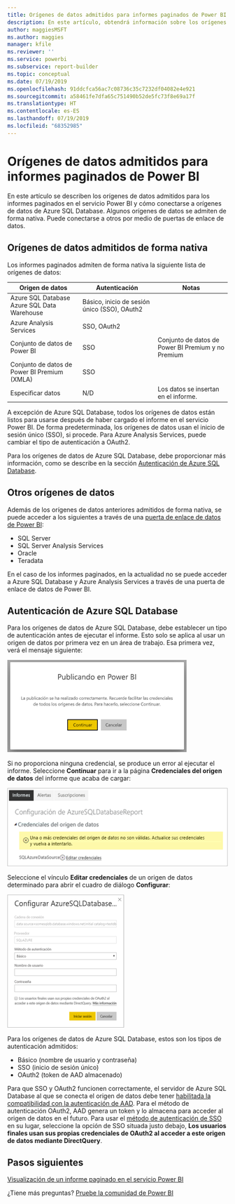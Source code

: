 ```yaml
---
title: Orígenes de datos admitidos para informes paginados de Power BI
description: En este artículo, obtendrá información sobre los orígenes de datos admitidos para los informes paginados en el servicio Power BI y cómo conectarse a orígenes de datos de Azure SQL Database.
author: maggiesMSFT
ms.author: maggies
manager: kfile
ms.reviewer: ''
ms.service: powerbi
ms.subservice: report-builder
ms.topic: conceptual
ms.date: 07/19/2019
ms.openlocfilehash: 91ddcfca56ac7c08736c35c7232df04082e4e921
ms.sourcegitcommit: a58461fe7dfa65c751490b52de5fc73f8e69a17f
ms.translationtype: HT
ms.contentlocale: es-ES
ms.lasthandoff: 07/19/2019
ms.locfileid: "68352985"
---
```

# <a name="supported-data-sources-for-power-bi-paginated-reports"></a>Orígenes de datos admitidos para informes paginados de Power BI

En este artículo se describen los orígenes de datos admitidos para los informes paginados en el servicio Power BI y cómo conectarse a orígenes de datos de Azure SQL Database. Algunos orígenes de datos se admiten de forma nativa. Puede conectarse a otros por medio de puertas de enlace de datos.

## <a name="natively-supported-data-sources"></a>Orígenes de datos admitidos de forma nativa

Los informes paginados admiten de forma nativa la siguiente lista de orígenes de datos:

| Origen de datos | Autenticación | Notas |
| --- | --- | --- |
| Azure SQL Database <br>Azure SQL Data Warehouse | Básico, inicio de sesión único (SSO), OAuth2 |   |
| Azure Analysis Services | SSO, OAuth2 |   |
| Conjunto de datos de Power BI | SSO | Conjunto de datos de Power BI Premium y no Premium |
| Conjunto de datos de Power BI Premium (XMLA) | SSO |   |
| Especificar datos | N/D | Los datos se insertan en el informe. |

A excepción de Azure SQL Database, todos los orígenes de datos están listos para usarse después de haber cargado el informe en el servicio Power BI. De forma predeterminada, los orígenes de datos usan el inicio de sesión único (SSO), si procede. Para Azure Analysis Services, puede cambiar el tipo de autenticación a OAuth2.

Para los orígenes de datos de Azure SQL Database, debe proporcionar más información, como se describe en la sección [Autenticación de Azure SQL Database](#azure-sql-database-authentication).

## <a name="other-data-sources"></a>Otros orígenes de datos

Además de los orígenes de datos anteriores admitidos de forma nativa, se puede acceder a los siguientes a través de una [puerta de enlace de datos de Power BI](service-gateway-onprem.md):

- SQL Server
- SQL Server Analysis Services
- Oracle
- Teradata

En el caso de los informes paginados, en la actualidad no se puede acceder a Azure SQL Database y Azure Analysis Services a través de una puerta de enlace de datos de Power BI.

## <a name="azure-sql-database-authentication"></a>Autenticación de Azure SQL Database

Para los orígenes de datos de Azure SQL Database, debe establecer un tipo de autenticación antes de ejecutar el informe. Esto solo se aplica al usar un origen de datos por primera vez en un área de trabajo. Esa primera vez, verá el mensaje siguiente:

![Publicando en Power BI](media/paginated-reports-data-sources/power-bi-paginated-publishing.png)

Si no proporciona ninguna credencial, se produce un error al ejecutar el informe. Seleccione **Continuar** para ir a la página **Credenciales del origen de datos** del informe que acaba de cargar:

![Configuración para Azure SQL Database](media/paginated-reports-data-sources/power-bi-paginated-settings-azure-sql.png)

Seleccione el vínculo **Editar credenciales** de un origen de datos determinado para abrir el cuadro de diálogo **Configurar**:

![Configuración de Azure SQL Database](media/paginated-reports-data-sources/power-bi-paginated-configure-azure-sql.png)

Para los orígenes de datos de Azure SQL Database, estos son los tipos de autenticación admitidos:

- Básico (nombre de usuario y contraseña)
- SSO (inicio de sesión único)
- OAuth2 (token de AAD almacenado)

Para que SSO y OAuth2 funcionen correctamente, el servidor de Azure SQL Database al que se conecta el origen de datos debe tener [habilitada la compatibilidad con la autenticación de AAD](https://docs.microsoft.com/azure/sql-database/sql-database-aad-authentication-configure). Para el método de autenticación OAuth2, AAD genera un token y lo almacena para acceder al origen de datos en el futuro. Para usar el [método de autenticación de SSO](https://docs.microsoft.com/power-bi/service-azure-sql-database-with-direct-connect#single-sign-on) en su lugar, seleccione la opción de SSO situada justo debajo, **Los usuarios finales usan sus propias credenciales de OAuth2 al acceder a este origen de datos mediante DirectQuery**.
  
## <a name="next-steps"></a>Pasos siguientes

[Visualización de un informe paginado en el servicio Power BI](paginated-reports-view-power-bi-service.md)

¿Tiene más preguntas? [Pruebe la comunidad de Power BI](http://community.powerbi.com/)
